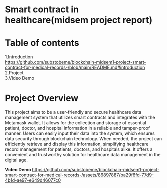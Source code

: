 # Smart contract in healthcare(midsem project report)
# Table of contents
1.Introduction<br /> 
https://github.com/substobeme/blockchain-midsem1-project-smart-contract-for-medical-records-/blob/main/README.md#introduction
2.Project<br/>
3.Video Demo


# Project Overview
This project aims to be a user-friendly and secure healthcare data management system that utilizes smart contracts and integrates with the Metamask wallet. It allows for the collection and storage of essential patient, doctor, and hospital information in a reliable and tamper-proof manner. Users can easily input their data into the system, which ensures data security through blockchain technology. When needed, the project can efficiently retrieve and display this information, simplifying healthcare record management for patients, doctors, and hospitals alike. It offers a convenient and trustworthy solution for healthcare data management in the digital age.

<b> Video Demo </b>
https://github.com/substobeme/blockchain-midsem1-project-smart-contract-for-medical-records-/assets/86897887/ba29f6fd-77d9-4b1d-ae97-e649d46077c0
